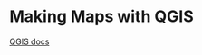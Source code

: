 # Making Maps with QGIS

[QGIS docs](https://docs.qgis.org/testing/en/docs/user_manual/print_composer/index.html)